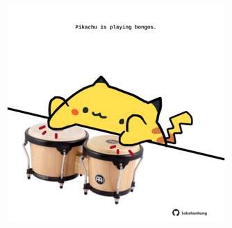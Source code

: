 <!-- built at 02/04/2021, 04:12:56 UTC -->
<p align="center">
  <img width="500" height="500" src="./ReadmeImage.svg">
</p>
